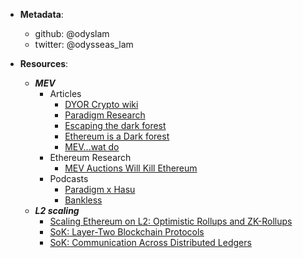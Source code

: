 - **Metadata**:
  - github: @odyslam
  - twitter: @odysseas_lam
 
 - **Resources**: 
    -  **_MEV_**
        - Articles
          - [DYOR Crypto wiki](https://dyor-crypto.fandom.com/wiki/Miner_Extractable_Value_(MEV)#:~:text=%22MEV%20stands%20for%20Miner%20Extractable%20Value.&text=This%20is%20what%20we%20call,opportunities%20in%20the%20Ethereum%20mempool.)
          - [Paradigm Research](https://research.paradigm.xyz/MEV)
          - [Escaping the dark forest](https://samczsun.com/escaping-the-dark-forest/)
          - [Ethereum is a Dark forest](https://medium.com/@danrobinson/ethereum-is-a-dark-forest-ecc5f0505dff)
          - [MEV...wat do](https://pdaian.com/blog/mev-wat-do/)
        - Ethereum Research
          - [MEV Auctions Will Kill Ethereum](https://ethresear.ch/t/mev-auctions-will-kill-ethereum/9060)
        - Podcasts 
          - [Paradigm x Hasu](https://www.youtube.com/watch?v=7FY41j_uCLI&t=1709s)
          - [Bankless](https://www.youtube.com/watch?v=rOVz7dOrGyY&t)
    - **_L2 scaling_**
      - [Scaling Ethereum on L2: Optimistic Rollups and ZK-Rollups](https://medium.com/interdax/ethereum-l2-optimistic-and-zk-rollups-dffa58870c93)
      - [SoK: Layer-Two Blockchain Protocols](https://eprint.iacr.org/2019/360.pdf)
      - [SoK: Communication Across Distributed Ledgers](https://eprint.iacr.org/2019/1128.pdf)

